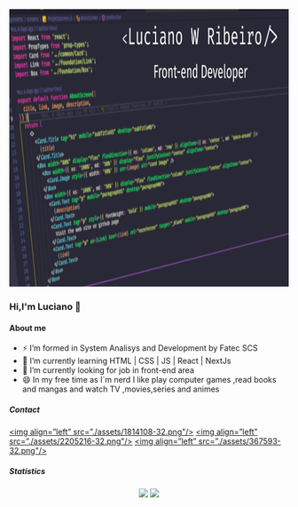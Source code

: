 <img src="./assets/capaGithub.png" height="500px"/>

### Hi,I'm Luciano 👋

#### About me
- ⚡ I’m formed in System Analisys and Development by Fatec SCS
- 💬 I’m currently learning HTML | CSS | JS | React | NextJs
- 🔭 I’m currently looking for job in front-end area
- 😄 In my free time as I`m nerd I like play computer games ,read books and mangas and watch TV ,movies,series and animes

##### Contact

<a href="lucianowribeiro@gamil.com"><img align=”left” src=”./assets/1814108-32.png"/></a>
<a href="https://portifolio-lucianowribeiro.vercel.app/"><img align=”left” src=”./assets/2205216-32.png"/></a>
<a href="https://www.linkedin.com/in/lucianowribeiro/"><img align=”left” src=”./assets/367593-32.png"/></a>
 
##### Statistics
<p align="center">
 <img src="https://github-readme-stats.vercel.app/api?username=lucianowribeiro&show_icons=true&theme=dracula"/>
 <img src="https://github-readme-stats.vercel.app/api/top-langs/?username=lucianowribeiro&theme=dracula&layout=compact)"/>
</p>
 
